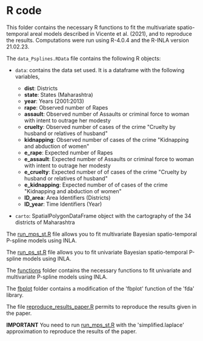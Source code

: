 # R code

This folder contains the necessary R functions to fit the multivariate spatio-temporal areal models described in Vicente et al. (2021), and to reproduce the results.
Computations were run using R-4.0.4 and the R-INLA version 21.02.23.

The ```data_Psplines.RData``` file contains the following R objects:

- ```data```: contains the data set used. It is a dataframe with the following variables,
	- **dist**: Districts
	- **state**: States (Maharashtra)
	- **year**: Years (2001:2013)
	- **rape**: Observed number of Rapes
	- **assault**: Observed number of Assaults or criminal force to woman with intent to outrage her modesty
	- **cruelty**: Observed number of cases of the crime "Cruelty by husband or relatives of husband"
	- **kidnapping**: Observed number of cases of the crime "Kidnapping and abduction of women"
	- **e_rape**: Expected number of Rapes
	- **e_assault**: Expected number of Assaults or criminal force to woman with intent to outrage her modesty
	- **e_cruelty**: Expected number of of cases of the crime "Cruelty by husband or relatives of husband"
	- **e_kidnapping**: Expected number of of cases of the crime "Kidnapping and abduction of women"
	- **ID_area**: Area Identifiers (Districts)
	- **ID_year**: Time Identifiers (Year)


- ```carto```: SpatialPolygonDataFrame object with the cartography of the 34 districts of Maharashtra


The [run_mps_st.R](https://github.com/spatialstatisticsupna/Multivariate_spatio_temporal_P_spline/blob/master/R/run_mps_st.R) file allows you to fit multivariate Bayesian spatio-temporal P-spline models using INLA.

The [run_ps_st.R](https://github.com/spatialstatisticsupna/Multivariate_spatio_temporal_P_spline/blob/master/R/run_ps_st.R) file allows you to fit univariate Bayesian spatio-temporal P-spline models using INLA.


The [functions](https://github.com/spatialstatisticsupna/Multivariate_spatio_temporal_P_spline/blob/master/R/functions) folder contains the necessary functions to fit univariate and multivariate P-spline models using INLA.

The [fbplot](https://github.com/spatialstatisticsupna/Multivariate_spatio_temporal_P_spline/blob/master/R/fbplot) folder contains a modification of the 'fbplot' function of the 'fda' library.


The file [reproduce_results_paper.R](https://github.com/spatialstatisticsupna/Multivariate_spatio_temporal_P_spline/blob/master/R/reproduce_results_paper.R) permits to reproduce the results given in the paper.

**IMPORTANT** 
You need to run [run_mps_st.R](https://github.com/spatialstatisticsupna/Multivariate_spatio_temporal_P_spline/blob/master/R/run_mps_st.R) with the 'simplified.laplace' approximation to reproduce the results of the paper.
